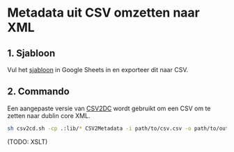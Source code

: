 # Metadata uit CSV omzetten naar XML

## 1. Sjabloon

Vul het [sjabloon](https://docs.google.com/spreadsheets/d/1XTvK0ADQ-RcQyZlVXnV1Ey06KBhDuytBihRaQmRbrJo/edit?usp=sharing) in Google Sheets in en exporteer dit naar CSV.

## 2. Commando

Een aangepaste versie van [CSV2DC](https://github.com/PACKED-vzw/CSV2DC) wordt gebruikt om een CSV om te zetten naar dublin core XML.

```bash
sh csv2cd.sh -cp .:lib/* CSV2Metadata -i path/to/csv.csv -o path/to/output/folder -c dcterms:identifier -r description -n http://www.dublincore.org/schemas/xmls/2008/09/01/dc-ds-xml/dcds.xsd
```

(TODO: XSLT)
